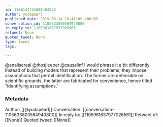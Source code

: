 ```yaml
---
id: 1106144731690463232
author: yudapearl
published_date: 2019-03-14 10:47:09 +00:00
conversation_id: 1105633800564940800
in_reply_to: 1105961637977026561
retweet: None
quoted_tweet: None
type: tweet
tags:

---
```


@analisereal @thosjleeper @causalinf I would phrase it a bit differently. Instead of building models that represent their problems, they impose assumptions that permit identification. The former are defensible on scientific grounds, the latter are fabricated for convenience, hence titled "identifying assumptions."

### Metadata

Author: [[@yudapearl]]
Conversation: [[conversation-1105633800564940800]]
In reply to: [[1105961637977026561]]
Retweet of: [[None]]
Quoted tweet: [[None]]
